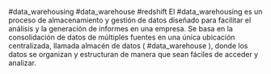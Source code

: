 #data_warehousing #data_warehouse #redshift 
El #data_warehousing es un proceso de almacenamiento y gestión de datos diseñado para facilitar el análisis y la generación de informes en una empresa. Se basa en la consolidación de datos de múltiples fuentes en una única ubicación centralizada, llamada almacén de datos ( #data_warehouse ), donde los datos se organizan y estructuran de manera que sean fáciles de acceder y analizar.